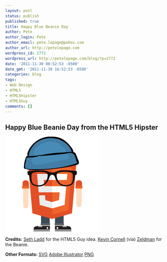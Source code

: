 ```yaml
---
layout: post
status: publish
published: true
title: Happy Blue Beanie Day
author: Pete
author_login: Pete
author_email: pete.lepage@pobox.com
author_url: http://petelepage.com
wordpress_id: 2772
wordpress_url: http://petelepage.com/blog/?p=2772
date: '2011-11-30 08:52:53 -0500'
date_gmt: '2011-11-30 16:52:53 -0500'
categories: blog
tags:
- Web Design
- HTML5
- HTML5Hipster
- HTML5Guy
comments: []
---
```

## Happy Blue Beanie Day from the HTML5 Hipster

[![HTML5 Guy with Blue Beanie](/assets/HTML5-Guy-BBeanie-300x300.png "HTML5 Guy with Blue Beanie")](/assets/HTML5-Guy-BBeanie.png)

**Credits:** [Seth Ladd](http://sethladd.com/) for the HTML5 Guy idea. [Kevin Cornell](http://www.bearskinrug.co.uk/) (via) [Zeldman](http://www.zeldman.com/2009/10/25/toque-o-the-morning/) for the Beanie.

**Other Formats:** [SVG](/assets/HTML5-Guy-BBeanie.svg) [Adobe Illustrator](/assets/HTML5-Guy-BBeanie.ai) [PNG](/assets/HTML5-Guy-BBeanie.png)
